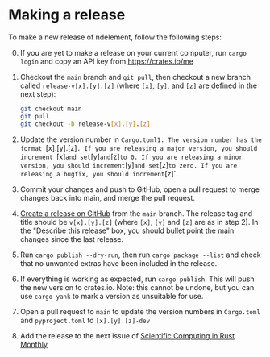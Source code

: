 # Making a release

To make a new release of ndelement, follow the following steps:

0) If you are yet to make a release on your current computer, run `cargo login` and copy an API
   key from https://crates.io/me

1) Checkout the `main` branch and `git pull`, then checkout a new branch called `release-v[x].[y].[z]`
   (where `[x]`, `[y]`, and `[z]` are defined in the next step):
   ```bash
   git checkout main
   git pull
   git checkout -b release-v[x].[y].[z]
   ```

2) Update the version number in `Cargo.toml1.
   The version number has the format `[x].[y].[z]`. If you are releasing a major
   version, you should increment `[x]` and set `[y]` and `[z]` to 0.
   If you are releasing a minor version, you should increment `[y]` and set `[z]`
   to zero. If you are releasing a bugfix, you should increment `[z]`.

3) Commit your changes and push to GitHub, open a pull request to merge changes back into main, and merge the
   pull request.

4) [Create a release on GitHub](https://github.com/bempp/ndelement/releases/new) from the `main` branch.
   The release tag and title should be `v[x].[y].[z]` (where `[x]`, `[y]` and `[z]` are as in step 2).
   In the "Describe this release" box, you should bullet point the main changes since the last
   release.

5) Run `cargo publish --dry-run`, then run `cargo package --list` and
   check that no unwanted extras have been included in the release.

6) If everything is working as expected, run `cargo publish`. This will push the new version to
   crates.io. Note: this cannot be undone, but you can use `cargo yank` to mark a version as
   unsuitable for use.

7) Open a pull request to `main` to update the version numbers in `Cargo.toml` and `pyproject.toml`
   to `[x].[y].[z]-dev`

8) Add the release to the next issue of [Scientific Computing in Rust Monthly](https://github.com/rust-scicomp/scientific-computing-in-rust-monthly)
